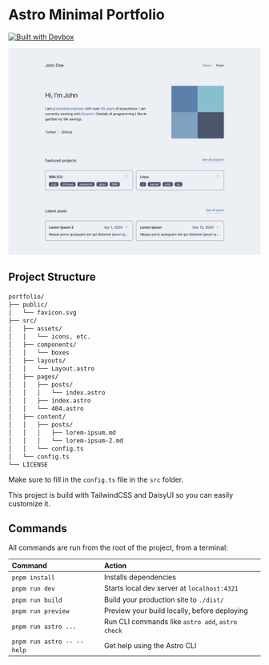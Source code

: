 # Astro Minimal Portfolio
[![Built with Devbox](https://www.jetify.com/img/devbox/shield_galaxy.svg)](https://www.jetify.com/devbox/docs/contributor-quickstart/)

[![Screenshot](./src/assets/screenshot.png)](https://minimal-portfolio.demo.tahir.sh/)

## Project Structure

```text
portfolio/
├── public/
│   └── favicon.svg
├── src/
│   ├── assets/
│   │   └── icons, etc.
│   ├── components/
│   │   └── boxes
│   ├── layouts/
│   │   └── Layout.astro
│   ├── pages/
│   │   ├── posts/
│   │   │   └── index.astro
│   │   ├── index.astro
│   │   └── 404.astro
│   ├── content/
│   │   ├── posts/
│   │   │   ├── lorem-ipsum.md
│   │   │   └── lorem-ipsum-2.md
│   │   └── config.ts
│   └── config.ts
└── LICENSE
```

Make sure to fill in the `config.ts` file in the `src` folder.

This project is build with TailwindCSS and DaisyUI so you can easily customize it.

## Commands

All commands are run from the root of the project, from a terminal:

| Command                    | Action                                           |
| :------------------------- | :----------------------------------------------- |
| `pnpm install`             | Installs dependencies                            |
| `pnpm run dev`             | Starts local dev server at `localhost:4321`      |
| `pnpm run build`           | Build your production site to `./dist/`          |
| `pnpm run preview`         | Preview your build locally, before deploying     |
| `pnpm run astro ...`       | Run CLI commands like `astro add`, `astro check` |
| `pnpm run astro -- --help` | Get help using the Astro CLI                     |
